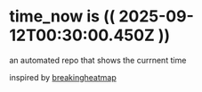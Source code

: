 # time_now is (( 2025-09-12T00:30:00.450Z ))

an automated repo that shows the currnent time

inspired by [breakingheatmap](https://github.com/breakingheatmap/breakingheatmap)